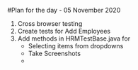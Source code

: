 
#Plan for the day - 05 November 2020 
1. Cross browser testing 
2. Create tests for Add Employees
3. Add methods in HRMTestBase.java for 
   * Selecting items from dropdowns 
   * Take Screenshots 
   * 
 